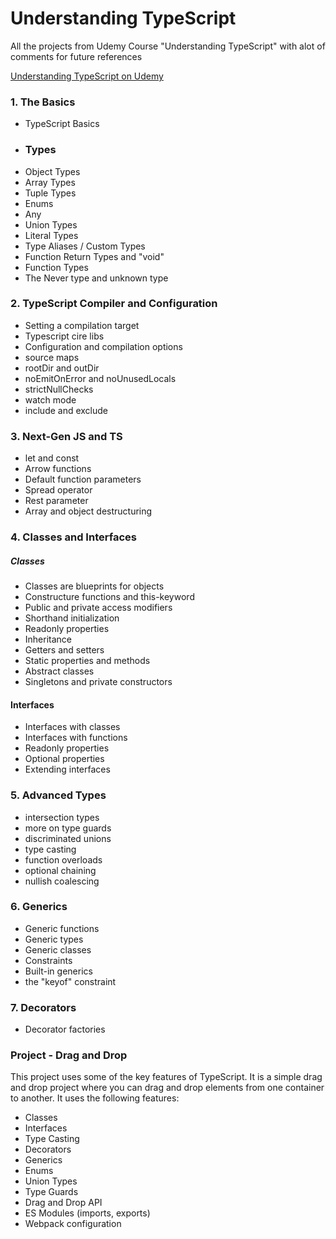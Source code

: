 # Understanding TypeScript

All the projects from Udemy Course "Understanding TypeScript" with alot of comments for future references

[Understanding TypeScript on Udemy](https://www.udemy.com/course/understanding-typescript/)

### 1. The Basics

* TypeScript Basics
* ### Types 
* Object Types
* Array Types
* Tuple Types
* Enums
* Any
* Union Types
* Literal Types
* Type Aliases / Custom Types
* Function Return Types and "void"
* Function Types
* The Never type and unknown type

### 2. TypeScript Compiler and Configuration

* Setting a compilation target
* Typescript cire libs
* Configuration and compilation options
* source maps
* rootDir and outDir
* noEmitOnError and noUnusedLocals
* strictNullChecks
* watch mode
* include and exclude

### 3. Next-Gen JS and TS

* let and const
* Arrow functions
* Default function parameters
* Spread operator
* Rest parameter
* Array and object destructuring

### 4. Classes and Interfaces

##### Classes

* Classes are blueprints for objects
* Constructure functions and this-keyword
* Public and private access modifiers
* Shorthand initialization
* Readonly properties
* Inheritance
* Getters and setters
* Static properties and methods
* Abstract classes
* Singletons and private constructors

#### Interfaces

* Interfaces with classes
* Interfaces with functions
* Readonly properties
* Optional properties
* Extending interfaces

### 5. Advanced Types

* intersection types
* more on type guards
* discriminated unions
* type casting
* function overloads
* optional chaining
* nullish coalescing

### 6. Generics

* Generic functions
* Generic types
* Generic classes
* Constraints
* Built-in generics
* the "keyof" constraint

### 7. Decorators

* Decorator factories

### Project - Drag and Drop
This project uses some of the key features of TypeScript. It is a simple drag and drop project where you can drag and drop elements from one container to another. It uses the following features:
* Classes
* Interfaces
* Type Casting
* Decorators
* Generics
* Enums
* Union Types
* Type Guards
* Drag and Drop API
* ES Modules (imports, exports)
* Webpack configuration